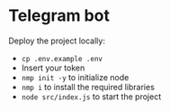 # Telegram bot

Deploy the project locally:

* `cp .env.example .env`
* Insert your token
* `nmp init -y` to initialize node
* `nmp i` to install the required libraries
* `node src/index.js` to start the project
